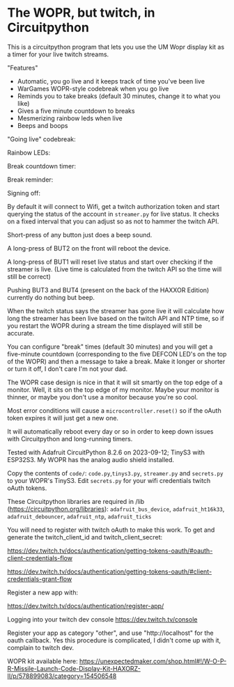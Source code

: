 # The WOPR, but twitch, in Circuitpython

This is a circuitpython program that lets you use the UM Wopr display kit as a 
timer for your live twitch streams.

"Features"

- Automatic, you go live and it keeps track of time you've been live
- WarGames WOPR-style codebreak when you go live
- Reminds you to take breaks (default 30 minutes, change it to what you like)
- Gives a five minute countdown to breaks
- Mesmerizing rainbow leds when live 
- Beeps and boops

"Going live" codebreak:

[](https://github.com/scogswell/WOPR-Twitch/assets/3185255/9049ad2a-bcc0-45a6-a86a-dbfc85b6a501)

Rainbow LEDs:

[](https://github.com/scogswell/WOPR-Twitch/assets/3185255/b456f189-4297-4cf2-8278-112fd74b5f0e)



Break countdown timer:

[](https://github.com/scogswell/WOPR-Twitch/assets/3185255/f119783c-adca-412f-be74-6f5f26604e55
)

Break reminder: 

[](https://github.com/scogswell/WOPR-Twitch/assets/3185255/d314333a-8762-4653-9066-189c6d3ee794)

Signing off: 

[](https://github.com/scogswell/WOPR-Twitch/assets/3185255/77fdd7bb-9f88-41ea-a16e-3a00ddf1f4f1)






By default it will connect to Wifi, get a twitch authorization token and start querying the status of the account in `streamer.py`
for live status.  It checks on a fixed interval that you can adjust so as not to hammer the twitch API.  

Short-press of any button just does a beep sound.  

A long-press of BUT2 on the front will reboot the device.

A long-press of BUT1 will reset live status and start over checking if the streamer is live. 
(Live time is calculated from the twitch API so the time will still be correct)

Pushing BUT3 and BUT4 (present on the back of the HAXXOR Edition) currently do nothing but beep.

When the twitch status says the streamer has gone live it will calculate how long the streamer has been live based on the twitch API
and NTP time, so if you restart the WOPR during a stream the time displayed will still be accurate.

You can configure "break" times (default 30 minutes) and you will get a five-minute countdown (corresponding to the five DEFCON 
LED's on the top of the WOPR) and then a message to take a break.  Make it longer or shorter or turn it off, I don't care I'm
not your dad.  

The WOPR case design is nice in that it will sit smartly on the top edge of a monitor.  Well, it sits on the top edge of my monitor. 
Maybe your monitor is thinner, or maybe you don't use a monitor because you're so cool.

Most error conditions will cause a `microcontroller.reset()` so if the oAuth token expires it will just get a new one.  

It will automatically reboot every day or so in order to keep down issues with Circuitpython and long-running timers.  

Tested with Adafruit CircuitPython 8.2.6 on 2023-09-12; TinyS3 with ESP32S3.  My WOPR has the analog audio shield installed.  

Copy the contents of `code/`: `code.py`,`tinys3.py`, `streamer.py` and `secrets.py` to your WOPR's TinyS3.  Edit `secrets.py` 
for your wifi credentials twitch oAuth tokens. 

These Circuitpython libraries are required in /lib (https://circuitpython.org/libraries):
`adafruit_bus_device`, `adafruit_ht16k33`, `adafruit_debouncer`, `adafruit_ntp`, `adafruit_ticks`

You will need to register with twitch oAuth to make this work. To get and generate the twitch_client_id and twitch_client_secret:

https://dev.twitch.tv/docs/authentication/getting-tokens-oauth/#oauth-client-credentials-flow

https://dev.twitch.tv/docs/authentication/getting-tokens-oauth/#client-credentials-grant-flow

Register a new app with:

https://dev.twitch.tv/docs/authentication/register-app/

Logging into your twitch dev console https://dev.twitch.tv/console

Register your app as category "other", and use "http://localhost" for the oauth callback.
Yes this procedure is complicated, I didn't come up with it, complain to twitch dev.

WOPR kit available here: 
https://unexpectedmaker.com/shop.html#!/W-O-P-R-Missile-Launch-Code-Display-Kit-HAXORZ-II/p/578899083/category=154506548 
